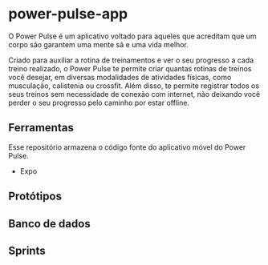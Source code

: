 # power-pulse-app

O Power Pulse é um aplicativo voltado para aqueles que acreditam que um corpo são garantem uma mente sã e uma vida melhor.

Criado para auxiliar a rotina de treinamentos e ver o seu progresso a cada treino realizado, o Power Pulse te permite criar quantas rotinas de treinos você desejar, em diversas modalidades de atividades físicas, como musculação, calistenia ou crossfit. Além disso, te permite registrar todos os seus treinos sem necessidade de conexão com internet, não deixando você perder o seu progresso pelo caminho por estar offline.

## Ferramentas

Esse repositório armazena o código fonte do aplicativo móvel do Power Pulse.

- Expo

## Protótipos

## Banco de dados

## Sprints
